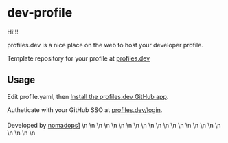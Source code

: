 # dev-profile

Hi!!!

profiles.dev is a nice place on the web to host your developer profile.

Template repository for your profile at [profiles.dev](https://profiles.dev/)

## Usage

Edit profile.yaml, then [Install the profiles.dev GitHub app](https://github.com/apps/profilesdev).

Autheticate with your GitHub SSO at [profiles.dev/login](https://profiles.dev/login).

####
Developed by [nomadops](https://github.com/nomadops)]
\n
\n
\n
\n
\n
\n
\n
\n
\n
\n
\n
\n
\n
\n
\n
\n
\n
\n
\n
\n
\n
\n
\n

